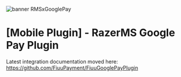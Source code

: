 <!--
 # license: Copyright © 2011-2023 Razer Merchant Services Sdn Bhd. All Rights Reserved. 
 -->

![banner RMSxGooglePay](https://user-images.githubusercontent.com/17770615/199203191-891462c9-05b3-4ad5-b2a9-eaa67d873698.png)


# [Mobile Plugin] - RazerMS Google Pay Plugin

Latest integration documentation moved here: https://github.com/FiuuPayment/FiuuGooglePayPlugin
